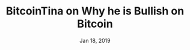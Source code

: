 ---
layout: page
title: BitcoinTina on Why he is Bullish on Bitcoin
podcast: TFTC
episode: 55
hosts: Marty Bent
date: Jan 18, 2019
guest: BitcoinTina
lesson: 
link: https://anchor.fm/tales-from-the-crypt/episodes/Tales-from-the-Crypt-55-BitcoinTINA-aka-Rick-Flex-e2vpt9
---